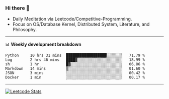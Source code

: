 ### Hi there 👋
* Daily Meditation via Leetcode/Competitive-Programming.
* Focus on OS/Database Kernel, Distributed System, Literature, and Philosophy.

-------

📊 **Weekly development breakdown**
<!--START_SECTION:waka-->

```text
Python     10 hrs 31 mins  ██████████████████░░░░░░░   71.79 %
Log        2 hrs 46 mins   ████▓░░░░░░░░░░░░░░░░░░░░   18.99 %
sh         1 hr            █▓░░░░░░░░░░░░░░░░░░░░░░░   06.86 %
Markdown   14 mins         ▒░░░░░░░░░░░░░░░░░░░░░░░░   01.60 %
JSON       3 mins          ░░░░░░░░░░░░░░░░░░░░░░░░░   00.42 %
Docker     1 min           ░░░░░░░░░░░░░░░░░░░░░░░░░   00.17 %
```

<!--END_SECTION:waka-->

-------

[![Leetcode Stats](https://leetcard.jacoblin.cool/hzhang413?font=Fira+Mono)](https://leetcode.com/hzhang413)
<!-- ![image](./cyberpunk-ghost-in-the-shell.gif)
![image](./gis-archive.png) -->
